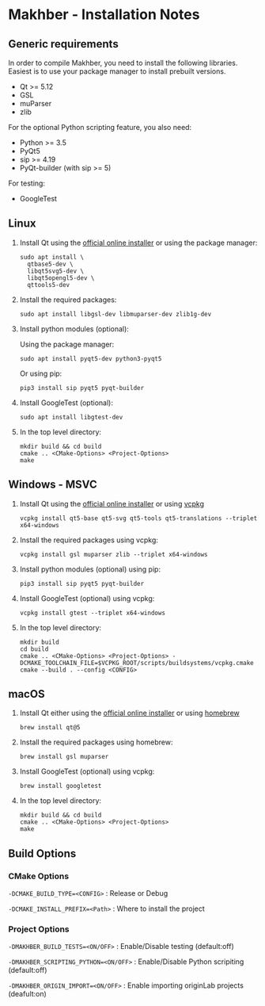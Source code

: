 # Makhber - Installation Notes

## Generic requirements

In order to compile Makhber, you need to install the following
libraries. Easiest is to use your package manager to install prebuilt versions.

- Qt >= 5.12
- GSL
- muParser
- zlib

For the optional Python scripting feature, you also need:

- Python >= 3.5
- PyQt5
- sip >= 4.19
- PyQt-builder (with sip >= 5)

For testing:

- GoogleTest

## Linux

1. Install Qt using the [official online installer](https://www.qt.io/download) or using the package manager:

    ```SHELL
    sudo apt install \
      qtbase5-dev \
      libqt5svg5-dev \
      libqt5opengl5-dev \
      qttools5-dev
    ```

2. Install the required packages:

    ```SHELL
    sudo apt install libgsl-dev libmuparser-dev zlib1g-dev
    ```

3. Install python modules (optional):

    Using the package manager:

    ```SHELL
    sudo apt install pyqt5-dev python3-pyqt5
    ```

    Or using pip:

    ```SHELL
    pip3 install sip pyqt5 pyqt-builder
    ```

4. Install GoogleTest (optional):

   ```SHELL
   sudo apt install libgtest-dev
   ```

5. In the top level directory:

    ```SHELL
    mkdir build && cd build
    cmake .. <CMake-Options> <Project-Options>
    make
    ```

## Windows - MSVC

1. Install Qt using the [official online installer](https://www.qt.io/download) or using [vcpkg](https://vcpkg.io)

    ```SHELL
    vcpkg install qt5-base qt5-svg qt5-tools qt5-translations --triplet x64-windows
    ```

2. Install the required packages using vcpkg:

    ```SHELL
    vcpkg install gsl muparser zlib --triplet x64-windows
    ```

3. Install python modules (optional) using pip:

    ```SHELL
    pip3 install sip pyqt5 pyqt-builder
    ```

4. Install GoogleTest (optional) using vcpkg:

    ```SHELL
    vcpkg install gtest --triplet x64-windows
    ```

5. In the top level directory:

    ```SHELL
    mkdir build
    cd build
    cmake .. <CMake-Options> <Project-Options> -DCMAKE_TOOLCHAIN_FILE=$VCPKG_ROOT/scripts/buildsystems/vcpkg.cmake
    cmake --build . --config <CONFIG>
    ```

## macOS

1. Install Qt either using the [official online installer](https://www.qt.io/download) or using [homebrew](https://brew.sh)

    ```SHELL
    brew install qt@5
    ```

2. Install the required packages using homebrew:

    ```SHELL
    brew install gsl muparser
    ```

3. Install GoogleTest (optional) using vcpkg:

    ```SHELL
    brew install googletest
    ```

4. In the top level directory:

    ```SHELL
    mkdir build && cd build
    cmake .. <CMake-Options> <Project-Options>
    make
    ```

## Build Options

### CMake Options

`-DCMAKE_BUILD_TYPE=<CONFIG>` : Release or Debug

`-DCMAKE_INSTALL_PREFIX=<Path>` : Where to install the project

### Project Options

`-DMAKHBER_BUILD_TESTS=<ON/OFF>` : Enable/Disable testing (default:off)

`-DMAKHBER_SCRIPTING_PYTHON=<ON/OFF>` : Enable/Disable Python scripiting (default:off)

`-DMAKHBER_ORIGIN_IMPORT=<ON/OFF>` : Enable importing originLab projects (deafult:on)
